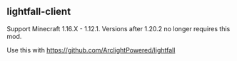 ## lightfall-client

Support Minecraft 1.16.X - 1.12.1. Versions after 1.20.2 no longer requires this mod.

Use this with https://github.com/ArclightPowered/lightfall
